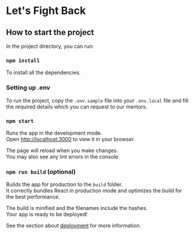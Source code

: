 # Let's Fight Back

## How to start the project

In the project directory, you can run:

### `npm install`

To install all the dependencies.

### Setting up .env

To run the project, copy the `.env.sample` file into your `.env.local` file and fill the required details which you can request to our mentors.

### `npm start`

Runs the app in the development mode.\
Open [http://localhost:3000](http://localhost:3000) to view it in your browser.

The page will reload when you make changes.\
You may also see any lint errors in the console.

### `npm run build` (optional)

Builds the app for production to the `build` folder.\
It correctly bundles React in production mode and optimizes the build for the best performance.

The build is minified and the filenames include the hashes.\
Your app is ready to be deployed!

See the section about [deployment](https://facebook.github.io/create-react-app/docs/deployment) for more information.
